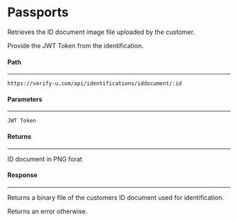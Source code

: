 # Passports

Retrieves the ID document image file uploaded by the customer.

Provide the JWT Token from the identification.

#### Path
***
`https://verify-u.com/api/identifications/iddocument/:id`

#### Parameters
***
`JWT Token`

#### Returns
***
ID document in PNG forat

#### Response
***
Returns a binary file of the customers ID document used for identification.

Returns an error otherwise.
